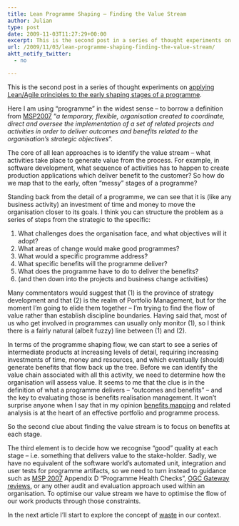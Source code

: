 ```yaml
---
title: Lean Programme Shaping – Finding the Value Stream
author: Julian
type: post
date: 2009-11-03T11:27:29+00:00
excerpt: This is the second post in a series of thought experiments on applying Lean/Agile principles to the early shaping stages of a programme.
url: /2009/11/03/lean-programme-shaping-finding-the-value-stream/
aktt_notify_twitter:
  - no

---
```

This is the second post in a series of thought experiments on [applying Lean/Agile principles to the early shaping stages of a programme][1].

Here I am using “programme” in the widest sense – to borrow a definition from [MSP2007][2] “<cite>a temporary, flexible, organisation created to coordinate, direct and oversee the implementation of a set of related projects and activities in order to deliver outcomes and benefits related to the organisation’s strategic objectives</cite>”.

The core of all lean approaches is to identify the value stream – what activities take place to generate value from the process. For example, in software development, what sequence of activities has to happen to create production applications which deliver benefit to the customer? So how do we map that to the early, often “messy” stages of a programme?

Standing back from the detail of a programme, we can see that it is (like any business activity) an investment of time and money to move the organisation closer to its goals. I think you can structure the problem as a series of steps from the strategic to the specific:

<ol class="decimal">
  <li>
    What challenges does the organisation face, and what objectives will it adopt?
  </li>
  <li>
    What areas of change would make good programmes?
  </li>
  <li>
    What would a specific programme address?
  </li>
  <li>
    What specific benefits will the programme deliver?
  </li>
  <li>
    What does the programme have to do to deliver the benefits?
  </li>
  <li>
    (and then down into the projects and business change activities)
  </li>
</ol>

Many commentators would suggest that (1) is the province of strategy development and that (2) is the realm of Portfolio Management, but for the moment I’m going to elide them together – I’m trying to find the flow of value rather than establish discipline boundaries. Having said that, most of us who get involved in programmes can usually only monitor (1), so I think there is a fairly natural (albeit fuzzy) line between (1) and (2).

In terms of the programme shaping flow, we can start to see a series of intermediate products at increasing levels of detail, requiring increasing investments of time, money and resources, and which eventually (should) generate benefits that flow back up the tree. Before we can identify the value chain associated with all this activity, we need to determine how the organisation will assess value. It seems to me that the clue is in the definition of what a programme delivers – “outcomes and benefits” – and the key to evaluating those is benefits realisation management. It won’t surprise anyone when I say that in my opinion [benefits mapping][3] and related analysis is at the heart of an effective portfolio and programme process.

So the second clue about finding the value stream is to focus on benefits at each stage.

The third element is to decide how we recognise “good” quality at each stage – i.e. something that delivers value to the stake-holder. Sadly, we have no equivalent of the software world’s automated unit, integration and user tests for programme artifacts, so we need to turn instead to guidance such as [MSP 2007][2] Appendix D “Programme Health Checks”, [OGC Gateway reviews][4], or any other audit and evaluation approach used within an organisation. To optimise our value stream we have to optimise the flow of our work products through those constraints.

In the next article I’ll start to explore the concept of [waste][5] in our context.

 [1]: https://www.synesthesia.co.uk/blog/archives/2009/10/25/agile-programme-shaping-first-thoughts/
 [2]: https://www.ogc.gov.uk/delivery_lifecycle_overview_of_managing_successful_programmes_msp_.asp
 [3]: https://pearcemayfield.typepad.com/patrick_mayfield/2006/06/visual_mapping_.html
 [4]: https://www.ogc.gov.uk/what_is_ogc_gateway_review.asp
 [5]: https://en.wikipedia.org/wiki/Muda_%28Japanese_term%29